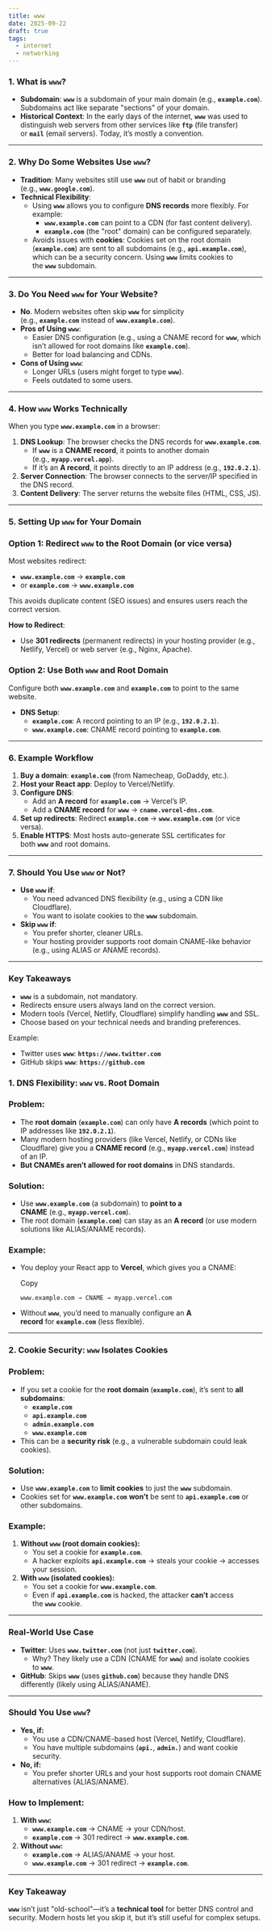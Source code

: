 ```yaml
---
title: www
date: 2025-09-22
draft: true
tags:
  - internet
  - networking
---
```


### **1. What is `www`?**

- **Subdomain**: **`www`** is a subdomain of your main domain (e.g., **`example.com`**). Subdomains act like separate "sections" of your domain.
- **Historical Context**: In the early days of the internet, **`www`** was used to distinguish web servers from other services like **`ftp`** (file transfer) or **`mail`** (email servers). Today, it’s mostly a convention.

---

### **2. Why Do Some Websites Use `www`?**

- **Tradition**: Many websites still use **`www`** out of habit or branding (e.g., **`www.google.com`**).
- **Technical Flexibility**:
    - Using **`www`** allows you to configure **DNS records** more flexibly. For example:
        - **`www.example.com`** can point to a CDN (for fast content delivery).
        - **`example.com`** (the "root" domain) can be configured separately.
    - Avoids issues with **cookies**: Cookies set on the root domain (**`example.com`**) are sent to all subdomains (e.g., **`api.example.com`**), which can be a security concern. Using **`www`** limits cookies to the **`www`** subdomain.

---

### **3. Do You Need `www` for Your Website?**

- **No**. Modern websites often skip **`www`** for simplicity (e.g., **`example.com`** instead of **`www.example.com`**).
- **Pros of Using `www`**:
    - Easier DNS configuration (e.g., using a CNAME record for **`www`**, which isn’t allowed for root domains like **`example.com`**).
    - Better for load balancing and CDNs.
- **Cons of Using `www`**:
    - Longer URLs (users might forget to type **`www`**).
    - Feels outdated to some users.

---

### **4. How `www` Works Technically**

When you type **`www.example.com`** in a browser:

1. **DNS Lookup**: The browser checks the DNS records for **`www.example.com`**.
    - If **`www`** is a **CNAME record**, it points to another domain (e.g., **`myapp.vercel.app`**).
    - If it’s an **A record**, it points directly to an IP address (e.g., **`192.0.2.1`**).
2. **Server Connection**: The browser connects to the server/IP specified in the DNS record.
3. **Content Delivery**: The server returns the website files (HTML, CSS, JS).

---

### **5. Setting Up `www` for Your Domain**

### **Option 1: Redirect `www` to the Root Domain (or vice versa)**

Most websites redirect:

- **`www.example.com`** → **`example.com`**
- or **`example.com`** → **`www.example.com`**

This avoids duplicate content (SEO issues) and ensures users reach the correct version.

**How to Redirect**:

- Use **301 redirects** (permanent redirects) in your hosting provider (e.g., Netlify, Vercel) or web server (e.g., Nginx, Apache).

### **Option 2: Use Both `www` and Root Domain**

Configure both **`www.example.com`** and **`example.com`** to point to the same website.

- **DNS Setup**:
    - **`example.com`**: A record pointing to an IP (e.g., **`192.0.2.1`**).
    - **`www.example.com`**: CNAME record pointing to **`example.com`**.

---

### **6. Example Workflow**

1. **Buy a domain**: **`example.com`** (from Namecheap, GoDaddy, etc.).
2. **Host your React app**: Deploy to Vercel/Netlify.
3. **Configure DNS**:
    - Add an **A record** for **`example.com`** → Vercel’s IP.
    - Add a **CNAME record** for **`www`** → **`cname.vercel-dns.com`**.
4. **Set up redirects**: Redirect **`example.com`** → **`www.example.com`** (or vice versa).
5. **Enable HTTPS**: Most hosts auto-generate SSL certificates for both **`www`** and root domains.

---

### **7. Should You Use `www` or Not?**

- **Use `www` if**:
    - You need advanced DNS flexibility (e.g., using a CDN like Cloudflare).
    - You want to isolate cookies to the **`www`** subdomain.
- **Skip `www` if**:
    - You prefer shorter, cleaner URLs.
    - Your hosting provider supports root domain CNAME-like behavior (e.g., using ALIAS or ANAME records).

---

### **Key Takeaways**

- **`www`** is a subdomain, not mandatory.
- Redirects ensure users always land on the correct version.
- Modern tools (Vercel, Netlify, Cloudflare) simplify handling **`www`** and SSL.
- Choose based on your technical needs and branding preferences.

Example:

- Twitter uses **`www`**: **`https://www.twitter.com`**
- GitHub skips **`www`**: **`https://github.com`**

### **1. DNS Flexibility: `www` vs. Root Domain**

### **Problem:**

- The **root domain** (**`example.com`**) can only have **A records** (which point to IP addresses like **`192.0.2.1`**).
- Many modern hosting providers (like Vercel, Netlify, or CDNs like Cloudflare) give you a **CNAME record** (e.g., **`myapp.vercel.com`**) instead of an IP.
- **But CNAMEs aren’t allowed for root domains** in DNS standards.

### **Solution:**

- Use **`www.example.com`** (a subdomain) to **point to a CNAME** (e.g., **`myapp.vercel.com`**).
- The root domain (**`example.com`**) can stay as an **A record** (or use modern solutions like ALIAS/ANAME records).

### **Example:**

- You deploy your React app to **Vercel**, which gives you a CNAME:
    
    Copy
    
    ```
    www.example.com → CNAME → myapp.vercel.com
    ```
    
- Without **`www`**, you’d need to manually configure an **A record** for **`example.com`** (less flexible).

---

### **2. Cookie Security: `www` Isolates Cookies**

### **Problem:**

- If you set a cookie for the **root domain** (**`example.com`**), it’s sent to **all subdomains**:
    - **`example.com`**
    - **`api.example.com`**
    - **`admin.example.com`**
    - **`www.example.com`**
- This can be a **security risk** (e.g., a vulnerable subdomain could leak cookies).

### **Solution:**

- Use **`www.example.com`** to **limit cookies** to just the **`www`** subdomain.
- Cookies set for **`www.example.com`** **won’t** be sent to **`api.example.com`** or other subdomains.

### **Example:**

1. **Without `www` (root domain cookies):**
    - You set a cookie for **`example.com`**.
    - A hacker exploits **`api.example.com`** → steals your cookie → accesses your session.
2. **With `www` (isolated cookies):**
    - You set a cookie for **`www.example.com`**.
    - Even if **`api.example.com`** is hacked, the attacker **can’t** access the **`www`** cookie.

---

### **Real-World Use Case**

- **Twitter**: Uses **`www.twitter.com`** (not just **`twitter.com`**).
    - Why? They likely use a CDN (CNAME for **`www`**) and isolate cookies to **`www`**.
- **GitHub**: Skips **`www`** (uses **`github.com`**) because they handle DNS differently (likely using ALIAS/ANAME).

---

### **Should You Use `www`?**

- **Yes, if:**
    - You use a CDN/CNAME-based host (Vercel, Netlify, Cloudflare).
    - You have multiple subdomains (**`api.`**, **`admin.`**) and want cookie security.
- **No, if:**
    - You prefer shorter URLs and your host supports root domain CNAME alternatives (ALIAS/ANAME).

### **How to Implement:**

1. **With `www`:**
    - **`www.example.com`** → CNAME → your CDN/host.
    - **`example.com`** → 301 redirect → **`www.example.com`**.
2. **Without `www`:**
    - **`example.com`** → ALIAS/ANAME → your host.
    - **`www.example.com`** → 301 redirect → **`example.com`**.

---

### **Key Takeaway**

**`www`** isn’t just "old-school"—it’s a **technical tool** for better DNS control and security. Modern hosts let you skip it, but it’s still useful for complex setups.
